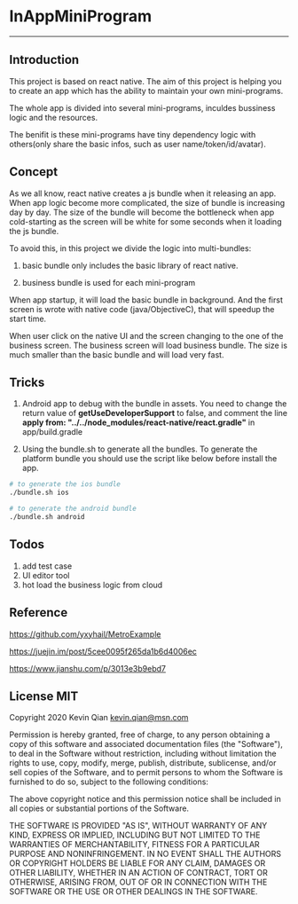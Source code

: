 # InAppMiniProgram

------------------------

## Introduction

This project is based on react native. The aim of this project is helping you to create an app which has the ability to maintain your own mini-programs.

The whole app is divided into several mini-programs, inculdes bussiness logic and the resources.

The benifit is these mini-programs have tiny dependency logic with others(only share the basic infos, such as user name/token/id/avatar). 


## Concept

As we all know, react native creates a js bundle when it releasing an app. When app logic become more complicated, the size of bundle is increasing day by day. The size of the bundle will become the bottleneck when app cold-starting as the screen will be white for some seconds when it loading the js bundle.

To avoid this, in this project we divide the logic into multi-bundles: 

 1. basic bundle only includes the basic library of react native. 

 2. business bundle is used for each mini-program

When app startup, it will load the basic bundle in background. And the first screen is wrote with native code (java/ObjectiveC), that will speedup the start time.

When user click on the native UI and the screen changing to the one of the business screen. The business screen will load business bundle. The size is much smaller than the basic bundle and will load very fast.

## Tricks

1. Android app to debug with the bundle in assets. You need to change the return value of **getUseDeveloperSupport** to false, and comment the line **apply from: "../../node_modules/react-native/react.gradle"** in app/build.gradle

2. Using the bundle.sh to generate all the bundles. To generate the platform bundle you should use the script like below before install the app.

```bash
# to generate the ios bundle
./bundle.sh ios

# to generate the android bundle
./bundle.sh android

```

## Todos

1. add test case
2. UI editor tool
3. hot load the business logic from cloud

## Reference

https://github.com/yxyhail/MetroExample

https://juejin.im/post/5cee0095f265da1b6d4006ec

https://www.jianshu.com/p/3013e3b9ebd7


## License MIT

Copyright 2020 Kevin Qian <kevin.qian@msn.com>

Permission is hereby granted, free of charge, to any person obtaining a copy of this software and associated documentation files (the "Software"), to deal in the Software without restriction, including without limitation the rights to use, copy, modify, merge, publish, distribute, sublicense, and/or sell copies of the Software, and to permit persons to whom the Software is furnished to do so, subject to the following conditions:

The above copyright notice and this permission notice shall be included in all copies or substantial portions of the Software.

THE SOFTWARE IS PROVIDED "AS IS", WITHOUT WARRANTY OF ANY KIND, EXPRESS OR IMPLIED, INCLUDING BUT NOT LIMITED TO THE WARRANTIES OF MERCHANTABILITY, FITNESS FOR A PARTICULAR PURPOSE AND NONINFRINGEMENT. IN NO EVENT SHALL THE AUTHORS OR COPYRIGHT HOLDERS BE LIABLE FOR ANY CLAIM, DAMAGES OR OTHER LIABILITY, WHETHER IN AN ACTION OF CONTRACT, TORT OR OTHERWISE, ARISING FROM, OUT OF OR IN CONNECTION WITH THE SOFTWARE OR THE USE OR OTHER DEALINGS IN THE SOFTWARE.